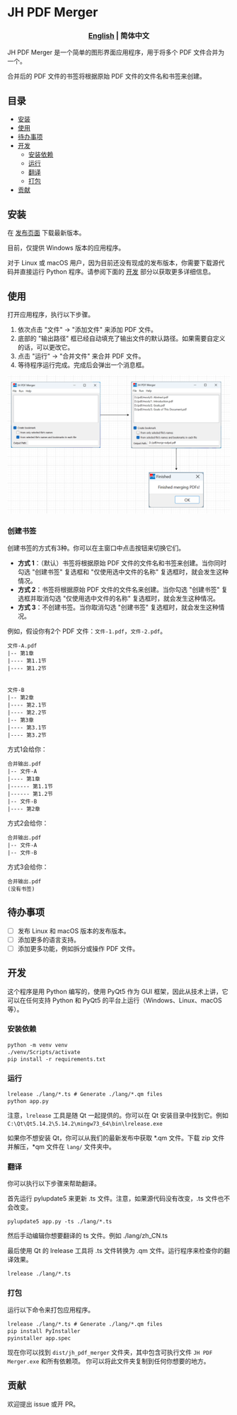 # JH PDF Merger

<h3 align="center"> <a href='./README.md'>English</a> | 简体中文</h3>

JH PDF Merger 是一个简单的图形界面应用程序，用于将多个 PDF 文件合并为一个。

合并后的 PDF 文件的书签将根据原始 PDF 文件的文件名和书签来创建。

## 目录

- [安装](#安装)
- [使用](#使用)
- [待办事项](#待办事项)
- [开发](#开发)
  - [安装依赖](#安装依赖)
  - [运行](#运行)
  - [翻译](#翻译)
  - [打包](#打包)
- [贡献](#贡献)

## 安装

在 [发布页面](https://github.com/qwinsi/jh-pdf-merger/releases) 下载最新版本。

目前，仅提供 Windows 版本的应用程序。

对于 Linux 或 macOS 用户，因为目前还没有现成的发布版本，你需要下载源代码并直接运行 Python 程序。请参阅下面的 [开发](#developing) 部分以获取更多详细信息。

## 使用

打开应用程序，执行以下步骤。

1. 依次点击 "文件" -> "添加文件" 来添加 PDF 文件。
2. 底部的 "输出路径" 框已经自动填充了输出文件的默认路径。如果需要自定义的话，可以更改它。
3. 点击 "运行" -> "合并文件" 来合并 PDF 文件。
4. 等待程序运行完成。完成后会弹出一个消息框。

![steps](assets/steps.png)

### 创建书签

创建书签的方式有3种。你可以在主窗口中点击按钮来切换它们。

- **方式 1**：（默认）书签将根据原始 PDF 文件的文件名和书签来创建。当你同时勾选 "创建书签" 复选框和 "仅使用选中文件的名称" 复选框时，就会发生这种情况。
- **方式 2**：书签将根据原始 PDF 文件的文件名来创建。当你勾选 "创建书签" 复选框并取消勾选 "仅使用选中文件的名称" 复选框时，就会发生这种情况。
- **方式 3**：不创建书签。当你取消勾选 "创建书签" 复选框时，就会发生这种情况。

例如，假设你有2个 PDF 文件：`文件-1.pdf`，`文件-2.pdf`。

```
文件-A.pdf
|-- 第1章
|---- 第1.1节
|---- 第1.2节


文件-B
|-- 第2章
|---- 第2.1节
|---- 第2.2节
|-- 第3章
|---- 第3.1节
|---- 第3.2节
```

方式1会给你：

```
合并输出.pdf
|-- 文件-A
|---- 第1章
|------ 第1.1节
|------ 第1.2节
|-- 文件-B
|---- 第2章
```

方式2会给你：

```
合并输出.pdf
|-- 文件-A
|-- 文件-B
```

方式3会给你：

```
合并输出.pdf
(没有书签)
```

## 待办事项

- [ ] 发布 Linux 和 macOS 版本的发布版本。
- [ ] 添加更多的语言支持。
- [ ] 添加更多功能，例如拆分或操作 PDF 文件。

## 开发

这个程序是用 Python 编写的，使用 PyQt5 作为 GUI 框架，因此从技术上讲，它可以在任何支持 Python 和 PyQt5 的平台上运行（Windows、Linux、macOS 等）。

### 安装依赖

```shell
python -m venv venv
./venv/Scripts/activate
pip install -r requirements.txt
```
### 运行

```shell
lrelease ./lang/*.ts # Generate ./lang/*.qm files
python app.py
```

注意，`lrelease` 工具是随 Qt 一起提供的。你可以在 Qt 安装目录中找到它。例如 `C:\Qt\Qt5.14.2\5.14.2\mingw73_64\bin\lrelease.exe`

如果你不想安装 Qt，你可以从我们的最新发布中获取 *.qm 文件。下载 zip 文件并解压，*qm 文件在 `lang/` 文件夹中。


### 翻译

你可以执行以下步骤来帮助翻译。

首先运行 pylupdate5 来更新 .ts 文件。注意，如果源代码没有改变，.ts 文件也不会改变。

```shell
pylupdate5 app.py -ts ./lang/*.ts
```
然后手动编辑你想要翻译的 ts 文件。例如 ./lang/zh_CN.ts

最后使用 Qt 的 lrelease 工具将 .ts 文件转换为 .qm 文件。运行程序来检查你的翻译效果。

```shell
lrelease ./lang/*.ts
```

### 打包

运行以下命令来打包应用程序。

```shell
lrelease ./lang/*.ts # Generate ./lang/*.qm files
pip install PyInstaller
pyinstaller app.spec
```
现在你可以找到 `dist/jh_pdf_merger` 文件夹，其中包含可执行文件 `JH PDF Merger.exe` 和所有依赖项。
你可以将此文件夹复制到任何你想要的地方。

## 贡献

欢迎提出 issue 或开 PR。
